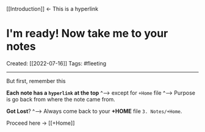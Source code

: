 [[Introduction]]  <- This is a hyperlink

# I'm ready! Now take me to your notes
Created:  [[2022-07-16]]
Tags: #fleeting 

---
But first, remember this 

**Each note has a `hyperlink` at the top** 
^--> except for `+Home` file
^--> Purpose is go back from where the note came from. 


**Got Lost**?
^--> Always come back to your **+HOME** file `3. Notes/+Home`.


Proceed here -> [[+Home]]








